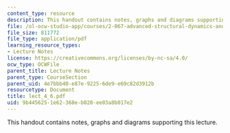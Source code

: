 ```yaml
---
content_type: resource
description: This handout contains notes, graphs and diagrams supporting this lecture.
file: /ol-ocw-studio-app/courses/2-067-advanced-structural-dynamics-and-acoustics-13-811-spring-2004/9b4456251e62368eb020ee03a8b017e2_lect_4_6.pdf
file_size: 811772
file_type: application/pdf
learning_resource_types:
- Lecture Notes
license: https://creativecommons.org/licenses/by-nc-sa/4.0/
ocw_type: OCWFile
parent_title: Lecture Notes
parent_type: CourseSection
parent_uid: 4e7bbb40-e87e-9225-6de9-e69c82d3912b
resourcetype: Document
title: lect_4_6.pdf
uid: 9b445625-1e62-368e-b020-ee03a8b017e2
---
```

This handout contains notes, graphs and diagrams supporting this lecture.